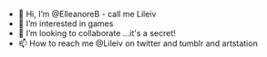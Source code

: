 - 👋 Hi, I’m @ElleanoreB - call me Lileiv
- 👀 I’m interested in games 
- 💞️ I’m looking to collaborate ...it's a secret!
- 📫 How to reach me @Lileiv on twitter and tumblr and artstation

<!---
ElleanoreB/ElleanoreB is a ✨ special ✨ repository because its `README.md` (this file) appears on your GitHub profile.
You can click the Preview link to take a look at your changes.
--->

